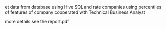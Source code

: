 et data from database using Hive SQL and rate companies using percentiles of features of company cooperated with Technical Business Analyst

more details see the report.pdf
